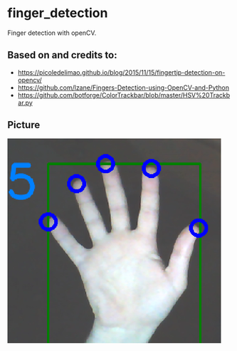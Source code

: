 # finger_detection
Finger detection with openCV.

## Based on and credits to:
- https://picoledelimao.github.io/blog/2015/11/15/fingertip-detection-on-opencv/
- https://github.com/lzane/Fingers-Detection-using-OpenCV-and-Python
- https://github.com/botforge/ColorTrackbar/blob/master/HSV%20Trackbar.py

## Picture
![Alt text](img/example.png)
